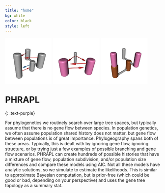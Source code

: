 ```yaml
---
title: "home"
bg: white
color: black
style: left
---
```


<img src="img/movie645.gif" style="float: left; width: 30%; margin-right: 1%; margin-bottom: 0.5em;">
<img src="img/movie110.gif" style="float: left; width: 30%; margin-right: 1%; margin-bottom: 0.5em;">
<img src="img/movie1232.gif" style="float: left; width: 30%; margin-right: 1%; margin-bottom: 0.5em;">
<p style="clear: both;" />

# PHRAPL
{: .text-purple}


For phylogenetics we routinely search over large tree spaces, but typically assume that there is no gene flow between species. In population genetics, we often assume population shared history does not matter, but gene flow between populations is of great importance. Phylogeography spans both of these areas. Typically, this is dealt with by ignoring gene flow, ignoring structure, or by trying just a few examples of possible branching and gene flow scenarios. PHRAPL can create hundreds of possible histories that have a mixture of gene flow, population subdivision, and/or population size differences and compare these models using AIC. Not all these models have analytic solutions, so we simulate to estimate the likelihoods. This is similar to approximate Bayesian computation, but is prior-free (which could be good or bad, depending on your perspective) and uses the gene tree topology as a summary stat.
